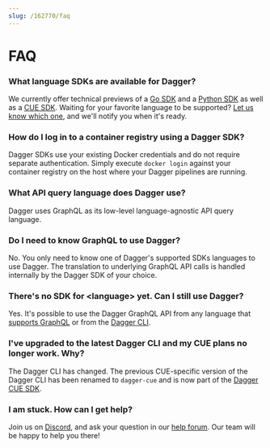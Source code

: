 ```yaml
---
slug: /162770/faq
---
```


# FAQ

### What language SDKs are available for Dagger?

We currently offer technical previews of a [Go SDK](/sdk/go) and a [Python SDK](/sdk/python) as well as a [CUE SDK](/sdk/cue). Waiting for your favorite language to be supported? [Let us know which one](https://blocklayer.typeform.com/to/a6m5gKSS), and we'll notify you when it's ready.

### How do I log in to a container registry using a Dagger SDK?

Dagger SDKs use your existing Docker credentials and do not require separate authentication. Simply execute `docker login` against your container registry on the host where your Dagger pipelines are running.

### What API query language does Dagger use?

Dagger uses GraphQL as its low-level language-agnostic API query language.

### Do I need to know GraphQL to use Dagger?

No. You only need to know one of Dagger's supported SDKs languages to use Dagger. The translation to underlying GraphQL  API calls  is handled internally by the Dagger SDK of your choice.

### There's no SDK for &lt;language&gt; yet. Can I still use Dagger?

Yes. It's possible to use the Dagger GraphQL API from any language that [supports GraphQL](https://graphql.org/code/) or from the [Dagger CLI](./cli/698277-index.md).

### I've upgraded to the latest Dagger CLI and my CUE plans no longer work. Why?

The Dagger CLI has changed. The previous CUE-specific version of the Dagger CLI has been renamed to `dagger-cue` and is now part of the [Dagger CUE SDK](./sdk/cue/).

### I am stuck. How can I get help?

Join us on [Discord](https://discord.com/invite/dagger-io), and ask your question in our [help forum](https://discord.com/channels/707636530424053791/1030538312508776540). Our team will be happy to help you there!
